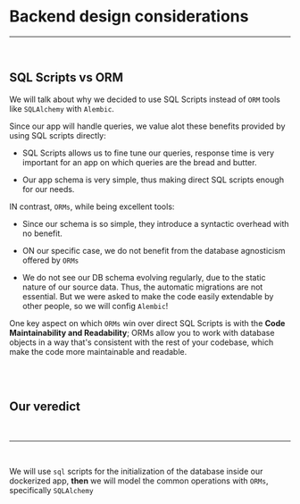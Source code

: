 # Backend design considerations

---

<br>

## SQL Scripts vs ORM

We will talk about why we decided to use SQL Scripts instead of `ORM` tools like `SQLAlchemy` with `Alembic`. 

Since our app will handle queries, we value alot these benefits provided by using SQL scripts directly:

- SQL Scripts allows us to fine tune our queries, response time is very important for an app on which  queries are the bread and butter.

- Our app schema is very simple, thus making direct SQL scripts enough for our needs.

IN contrast, `ORMs`, while being excellent tools:

- Since our schema is so simple, they introduce a syntactic overhead with no benefit.

- ON our specific case, we do not benefit from the database agnosticism offered by `ORMs`

- We do not see our DB schema evolving regularly, due to the static nature of our source data. Thus, the automatic migrations are not essential. But we were asked to make the code easily extendable by other people, so we will config `Alembic`!

One key aspect on which `ORMs` win over direct SQL Scripts is with the **Code Maintainability and Readability**; ORMs allow you to work with database objects in a way that's consistent with the rest of your codebase, which  make the code more maintainable and readable.  

<br>
<br>

## Our veredict

<br>

---

<br>

We will use `sql` scripts for the initialization of the database inside our dockerized app, **then** we will model the common operations with `ORMs`, specifically `SQLAlchemy` 